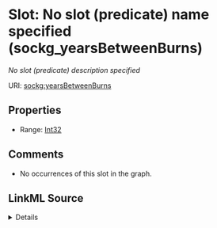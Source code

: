 

# Slot: No slot (predicate) name specified (sockg_yearsBetweenBurns)


_No slot (predicate) description specified_







URI: [sockg:yearsBetweenBurns](https://idir.uta.edu/sockg-ontology/docs/yearsBetweenBurns)



<!-- no inheritance hierarchy -->








## Properties

* Range: [Int32](../types/Int32.md)





## Comments

* No occurrences of this slot in the graph.



## LinkML Source

<details>

```yaml
name: sockg_yearsBetweenBurns
description: No slot (predicate) description specified
title: No slot (predicate) name specified
comments:
- No occurrences of this slot in the graph.
from_schema: soc-kg
rank: 1000
domain: sockg_GrazingManagementEvent
slot_uri: sockg:yearsBetweenBurns
alias: sockg_yearsBetweenBurns
range: int32

```
</details>